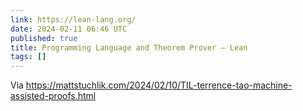 ```yaml
---
link: https://lean-lang.org/
date: 2024-02-11 06:46 UTC
published: true
title: Programming Language and Theorem Prover — Lean
tags: []
---
```


Via https://mattstuchlik.com/2024/02/10/TIL-terrence-tao-machine-assisted-proofs.html
